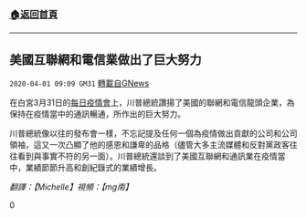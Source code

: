 ###  [:house:返回首頁](https://github.com/ourhimalayas/txt)
---

## 美國互聯網和電信業做出了巨大努力
`2020-04-01 09:09 GM31` [轉載自GNews](https://gnews.org/zh-hant/159124/)

在白宮3月31日的[每日疫情會](https://www.youtube.com/watch?v=zpbEyfl3vpg)上，川普總統讚揚了美國的聯網和電信龍頭企業，為保持在疫情當中的通訊暢通，所作出的巨大努力。

川普總統像以往的發布會一樣，不忘記提及任何一個為疫情做出貢獻的公司和公司領袖，這又一次凸顯了他的感恩和謙卑的品格（儘管大多主流媒體和反對黨政客往往看到與事實不符的另一面）。川普總統還談到了美國互聯網和通訊業在疫情當中，業績節節升高和創紀錄式的業績增長。

*翻譯：【Michelle】視頻：【mg南】*

0
